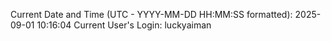 Current Date and Time (UTC - YYYY-MM-DD HH:MM:SS formatted): 2025-09-01 10:16:04
Current User's Login: luckyaiman
